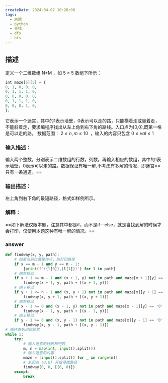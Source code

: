 ```yaml
---
createDate: 2024-04-07 18:28:00
tags:
  - 刷题
  - python
  - 查找
  - dfs
  - bfs
---
```

## 描述
定义一个二维数组 N\*M ，如 5 × 5 数组下所示：
```python
int maze[5][5] = {
0, 1, 0, 0, 0,
0, 1, 1, 1, 0,
0, 0, 0, 0, 0,
0, 1, 1, 1, 0,
0, 0, 0, 1, 0,
};
```
它表示一个迷宫，其中的1表示墙壁，0表示可以走的路，只能横着走或竖着走，不能斜着走，要求编程序找出从左上角到右下角的路线。入口点为\[0,0],既第一格是可以走的路。
数据范围： $2≤n,m≤10$  ，输入的内容只包含 $0≤val≤1$ 
### 输入描述：
输入两个整数，分别表示二维数组的行数，列数。再输入相应的数组，其中的1表示墙壁，0表示可以走的路。数据保证有唯一解,不考虑有多解的情况，即迷宫==只有一条通道。==
### 输出描述：
左上角到右下角的最短路径，格式如样例所示。
### 解释：
==如下解法仅限本题，注意其中都是if，而不是if—else，就是当找到解的时候才会打印，仅使用本题这种有唯一解的情况。==
### answer
```python
def findway(x, y, path):
    # 如果当前位置是终点，则打印路径
    if x == m - 1 and y == n - 1:
        [print(f'({l[0]},{l[1]})') for l in path]
    # 向右移动
    if x + 1 <= m - 1 and (x + 1, y) not in path and maze[x + 1][y] == '0':
        findway(x + 1, y, path + [(x + 1, y)])
    # 向下移动
    if y + 1 <= n - 1 and (x, y + 1) not in path and maze[x][y + 1] == '0':
        findway(x, y + 1, path + [(x, y + 1)])
    # 向左移动
    if x - 1 >= 0 and (x - 1, y) not in path and maze[x - 1][y] == '0':
        findway(x - 1, y, path + [(x - 1, y)])
    # 向上移动
    if y - 1 >= 0 and (x, y - 1) not in path and maze[x][y - 1] == '0':
        findway(x, y - 1, path + [(x, y - 1)])
# 循环直到出现异常
while 1:
    try:
        # 输入迷宫的行数和列数
        m, n = map(int, input().split())
        # 输入迷宫的内容
        maze = [input().split() for _ in range(m)]
        # 从起点 (0,0) 开始寻找路径
        findway(0, 0, [(0, 0)])
    except:
        break
```